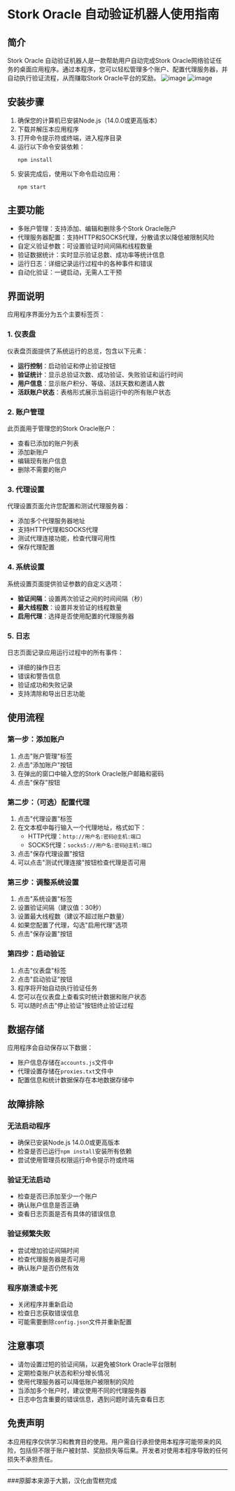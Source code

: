 # Stork Oracle 自动验证机器人使用指南

## 简介

Stork Oracle 自动验证机器人是一款帮助用户自动完成Stork Oracle网络验证任务的桌面应用程序。通过本程序，您可以轻松管理多个账户、配置代理服务器，并自动执行验证流程，从而赚取Stork Oracle平台的奖励。
![image](https://github.com/user-attachments/assets/e7db64a1-52c4-4461-943f-5633645fe728)
![image](https://github.com/user-attachments/assets/55323244-6a94-4d00-b533-d79630d17aea)



## 安装步骤

1. 确保您的计算机已安装Node.js（14.0.0或更高版本）
2. 下载并解压本应用程序
3. 打开命令提示符或终端，进入程序目录
4. 运行以下命令安装依赖：
   ```
   npm install
   ```
5. 安装完成后，使用以下命令启动应用：
   ```
   npm start
   ```

## 主要功能

- 多账户管理：支持添加、编辑和删除多个Stork Oracle账户
- 代理服务器配置：支持HTTP和SOCKS代理，分散请求以降低被限制风险
- 自定义验证参数：可设置验证时间间隔和线程数量
- 验证数据统计：实时显示验证总数、成功率等统计信息
- 运行日志：详细记录运行过程中的各种事件和错误
- 自动化验证：一键启动，无需人工干预

## 界面说明

应用程序界面分为五个主要标签页：

### 1. 仪表盘

仪表盘页面提供了系统运行的总览，包含以下元素：

- **运行控制**：启动验证和停止验证按钮
- **验证统计**：显示总验证次数、成功验证、失败验证和运行时间
- **用户信息**：显示账户积分、等级、活跃天数和邀请人数
- **活跃账户状态**：表格形式展示当前运行中的所有账户状态

### 2. 账户管理

此页面用于管理您的Stork Oracle账户：

- 查看已添加的账户列表
- 添加新账户
- 编辑现有账户信息
- 删除不需要的账户

### 3. 代理设置

代理设置页面允许您配置和测试代理服务器：

- 添加多个代理服务器地址
- 支持HTTP代理和SOCKS代理
- 测试代理连接功能，检查代理可用性
- 保存代理配置

### 4. 系统设置

系统设置页面提供验证参数的自定义选项：

- **验证间隔**：设置两次验证之间的时间间隔（秒）
- **最大线程数**：设置并发验证的线程数量
- **启用代理**：选择是否使用配置的代理服务器

### 5. 日志

日志页面记录应用运行过程中的所有事件：

- 详细的操作日志
- 错误和警告信息
- 验证成功和失败记录
- 支持清除和导出日志功能

## 使用流程

### 第一步：添加账户

1. 点击"账户管理"标签
2. 点击"添加账户"按钮
3. 在弹出的窗口中输入您的Stork Oracle账户邮箱和密码
4. 点击"保存"按钮

### 第二步：（可选）配置代理

1. 点击"代理设置"标签
2. 在文本框中每行输入一个代理地址，格式如下：
   - HTTP代理：`http://用户名:密码@主机:端口`
   - SOCKS代理：`socks5://用户名:密码@主机:端口`
3. 点击"保存代理设置"按钮
4. 可以点击"测试代理连接"按钮检查代理是否可用

### 第三步：调整系统设置

1. 点击"系统设置"标签
2. 设置验证间隔（建议值：30秒）
3. 设置最大线程数（建议不超过账户数量）
4. 如果您配置了代理，勾选"启用代理"选项
5. 点击"保存设置"按钮

### 第四步：启动验证

1. 点击"仪表盘"标签
2. 点击"启动验证"按钮
3. 程序将开始自动执行验证任务
4. 您可以在仪表盘上查看实时统计数据和账户状态
5. 可以随时点击"停止验证"按钮终止验证过程

## 数据存储

应用程序会自动保存以下数据：

- 账户信息存储在`accounts.js`文件中
- 代理设置存储在`proxies.txt`文件中
- 配置信息和统计数据保存在本地数据存储中

## 故障排除

### 无法启动程序

- 确保已安装Node.js 14.0.0或更高版本
- 检查是否已运行`npm install`安装所有依赖
- 尝试使用管理员权限运行命令提示符或终端

### 验证无法启动

- 检查是否已添加至少一个账户
- 确认账户信息是否正确
- 查看日志页面是否有具体的错误信息

### 验证频繁失败

- 尝试增加验证间隔时间
- 检查代理服务器是否可用
- 确认账户是否仍然有效

### 程序崩溃或卡死

- 关闭程序并重新启动
- 检查日志获取错误信息
- 可能需要删除`config.json`文件并重新配置

## 注意事项

- 请勿设置过短的验证间隔，以避免被Stork Oracle平台限制
- 定期检查账户状态和积分增长情况
- 使用代理服务器可以降低账户被限制的风险
- 当添加多个账户时，建议使用不同的代理服务器
- 日志中包含重要的错误信息，遇到问题时请先查看日志

## 免责声明

本应用程序仅供学习和教育目的使用。用户需自行承担使用本程序可能带来的风险，包括但不限于账户被封禁、奖励损失等后果。开发者对使用本程序导致的任何损失不承担责任。

---
###原脚本来源于大鹅，汉化由雪糕完成
